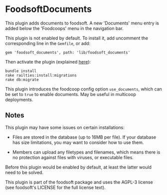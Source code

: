 FoodsoftDocuments
=================

This plugin adds documents to foodsoft. A new 'Documents' menu entry is added below the 'Foodcoops' menu in the navigation bar.

This plugin is not enabled by default. To install it, add uncomment the
corresponding line in the `Gemfile`, or add:

```Gemfile
gem 'foodsoft_documents', path: 'lib/foodsoft_documents'
```

Then activate the plugin (explained [here](https://github.com/foodcoops/foodsoft/wiki/Plugins#installing-a-plugin)):

```
bundle install
rake railties:install:migrations
rake db:migrate
```

This plugin introduces the foodcoop config option `use_documents`, which can be
set to `true` to enable documents. May be useful in multicoop deployments.


## Notes

This plugin may have some issues on certain installations:

* Files are stored in the database (up to 16MB per file). If your database has
  size limitations, you may want to consider how to use them.

* Members can upload any filetypes and filenames, which means there is no
  protection against files with viruses, or executable files.

Before this plugin would be enabled by default, at least the latter would need
to be solved.


This plugin is part of the foodsoft package and uses the AGPL-3 license (see
foodsoft's LICENSE for the full license text).

